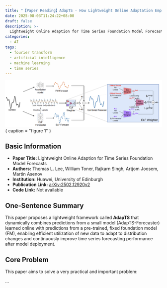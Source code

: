 ```yaml
---
title: "【Paper Reading】AdapTS - How Lightweight Online Adaptation Empowers Time Series Foundation Models"
date: 2025-08-03T11:24:22+08:00
draft: false
description: >-
  Lightweight Online Adaption for Time Series Foundation Model Forecasts
categories:
  - AI
tags:
  - fourier transform
  - artificial intelligence
  - machine learning
  - time series
---
```


![alt text](figure1.png)
{ caption = "figure 1" }

## Basic Information

*   **Paper Title:** Lightweight Online Adaption for Time Series Foundation Model Forecasts
*   **Authors:** Thomas L. Lee, William Toner, Rajkarn Singh, Artjom Joosem, Martin Asenov
*   **Institution:** Huawei, University of Edinburgh
*   **Publication Link:** [arXiv:2502.12920v2](https://arxiv.org/abs/2502.12920)
*   **Code Link:** Not available

## One-Sentence Summary

This paper proposes a lightweight framework called **AdapTS** that dynamically combines predictions from a small model (AdapTS-Forecaster) learned online with predictions from a pre-trained, fixed foundation model (FM), enabling efficient utilization of new data to adapt to distribution changes and continuously improve time series forecasting performance after model deployment.

## Core Problem

This paper aims to solve a very practical and important problem:

...
